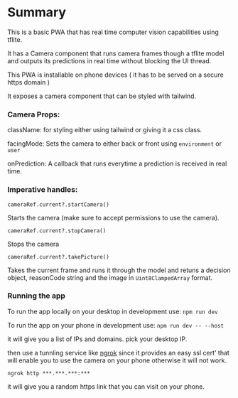 # Summary

This is a basic PWA that has real time computer vision capabilities using tflite.

It has a Camera component that runs camera frames though a tflite model and outputs its predictions in real time without blocking the UI thread.

This PWA is installable on phone devices ( it has to be served on a secure https domain )

It exposes a camera component that can be styled with tailwind.

### Camera Props:

className: for styling either using tailwind or giving it a css class.

facingMode:
Sets the camera to either back or front using `environment` or `user`

onPrediction:
A callback that runs everytime a prediction is received in real time.

### Imperative handles:

`cameraRef.current?.startCamera()`

Starts the camera (make sure to accept permissions to use the camera).

`cameraRef.current?.stopCamera()`

Stops the camera

`cameraRef.current?.takePicture()`

Takes the current frame and runs it through the model and retuns a decision object, reasonCode string and the image in `Uint8ClampedArray` format.

### Running the app

To run the app locally on your desktop in development use:
`npm run dev`

To run the app on your phone in development use:
`npm run dev -- --host`

it will give you a list of IPs and domains.
pick your desktop IP.

then use a tunnling service like [ngrok](https://ngrok.com/downloads/mac-os) since it provides an easy ssl cert' that will enable you to use the camera on your phone otherwise it will not work.

`ngrok http ***.***.***:***`

it will give you a random https link that you can visit on your phone.
